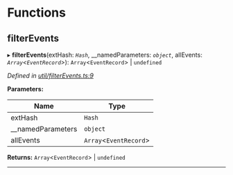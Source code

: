 

# Functions

<a id="filterevents"></a>

##  filterEvents

▸ **filterEvents**(extHash: *`Hash`*, __namedParameters: *`object`*, allEvents: *`Array`<`EventRecord`>*):  `Array`<`EventRecord`> &#124; `undefined`

*Defined in [util/filterEvents.ts:9](https://github.com/polkadot-js/api/blob/fb36c59/packages/api/src/util/filterEvents.ts#L9)*

**Parameters:**

| Name | Type |
| ------ | ------ |
| extHash | `Hash` |
| __namedParameters | `object` |
| allEvents | `Array`<`EventRecord`> |

**Returns:**  `Array`<`EventRecord`> &#124; `undefined`

___

